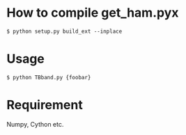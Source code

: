 # How to compile get_ham.pyx
```shell-session
$ python setup.py build_ext --inplace
```

# Usage
```shell-session
$ python TBband.py {foobar}
```

# Requirement
Numpy, Cython etc.

